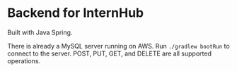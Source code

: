 # Backend for InternHub
Built with Java Spring.

There is already a MySQL server running on AWS.
Run `./gradlew bootRun` to connect to the server.
POST, PUT, GET, and DELETE are all supported operations.

